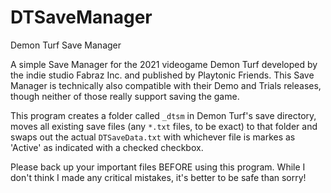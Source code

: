 # DTSaveManager
Demon Turf Save Manager


A simple Save Manager for the 2021 videogame Demon Turf developed by the indie studio Fabraz Inc. and published by Playtonic Friends. This Save Manager is technically also compatible with their Demo and Trials releases, though neither of those really support saving the game.

This program creates a folder called `_dtsm` in Demon Turf's save directory, moves all existing save files (any `*.txt` files, to be exact) to that folder and swaps out the actual `DTSaveData.txt` with whichever file is markes as 'Active' as indicated with a checked checkbox.

Please back up your important files BEFORE using this program. While I don't think I made any critical mistakes, it's better to be safe than sorry!
